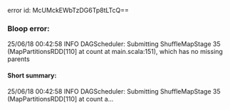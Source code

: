 error id: McUMckEWbTzDG6Tp8tLTcQ==
### Bloop error:

25/06/18 00:42:58 INFO DAGScheduler: Submitting ShuffleMapStage 35 (MapPartitionsRDD[110] at count at main.scala:151), which has no missing parents
#### Short summary: 

25/06/18 00:42:58 INFO DAGScheduler: Submitting ShuffleMapStage 35 (MapPartitionsRDD[110] at count a...